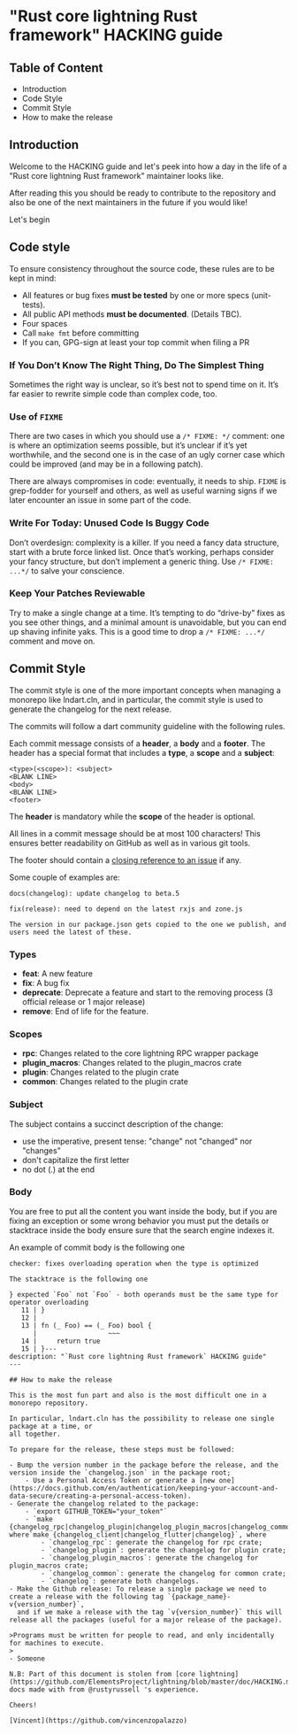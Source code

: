 # "Rust core lightning Rust framework" HACKING guide

## Table of Content

- Introduction
- Code Style
- Commit Style
- How to make the release

## Introduction

Welcome to the HACKING guide and let's peek into how a day in the life of a "Rust core lightning Rust framework" maintainer looks like.

After reading this you should be ready to contribute to the repository and also be one of
the next maintainers in the future if you would like!

Let's begin

## Code style

To ensure consistency throughout the source code, these rules are to be kept in mind:

- All features or bug fixes **must be tested** by one or more specs (unit-tests).
- All public API methods **must be documented**. (Details TBC).
- Four spaces
- Call `make fmt` before committing
- If you can, GPG-sign at least your top commit when filing a PR

### If You Don’t Know The Right Thing, Do The Simplest Thing
Sometimes the right way is unclear, so it’s best not to spend time on it. It’s far easier to rewrite simple code than complex code, too.

### Use of `FIXME`

There are two cases in which you should use a `/* FIXME: */`
comment: one is where an optimization seems possible, but it’s unclear if it’s yet worthwhile,
and the second one is in the case of an ugly corner case which could be improved (and may be in a following patch).

There are always compromises in code: eventually, it needs to ship. `FIXME` is grep-fodder for yourself and others,
as well as useful warning signs if we later encounter an issue in some part of the code.

### Write For Today: Unused Code Is Buggy Code

Don’t overdesign: complexity is a killer. If you need a fancy data structure, start with a brute force linked list. Once that’s working,
perhaps consider your fancy structure, but don’t implement a generic thing. Use `/* FIXME: ...*/` to salve your conscience.

### Keep Your Patches Reviewable
Try to make a single change at a time. It’s tempting to do “drive-by” fixes as you see other things, and a minimal amount is unavoidable,
but you can end up shaving infinite yaks. This is a good time to drop a `/* FIXME: ...*/` comment and move on.


## Commit Style

The commit style is one of the more important concepts when managing a monorepo like lndart.cln, and in particular,
the commit style is used to generate the changelog for the next release.

The commits will follow a dart community guideline with the following rules.

Each commit message consists of a **header**, a **body** and a **footer**. The header has a special
format that includes a **type**, a **scope** and a **subject**:

```
<type>(<scope>): <subject>
<BLANK LINE>
<body>
<BLANK LINE>
<footer>
```

The **header** is mandatory while the **scope** of the header is optional.

All lines in a commit message should be at most 100 characters! This ensures better readability on GitHub as well as in various git tools.

The footer should contain a [closing reference to an issue](https://help.github.com/articles/closing-issues-via-commit-messages/) if any.

Some couple of examples are:

```
docs(changelog): update changelog to beta.5
```

```
fix(release): need to depend on the latest rxjs and zone.js

The version in our package.json gets copied to the one we publish, and users need the latest of these.
```

### Types

- **feat**: A new feature
- **fix**: A bug fix
- **deprecate**: Deprecate a feature and start to the removing process (3 official release or 1 major release)
- **remove**: End of life for the feature.

### Scopes

- **rpc**: Changes related to the core lightning RPC wrapper package
- **plugin_macros**: Changes related to the plugin_macros crate
- **plugin**: Changes related to the plugin crate
- **common**: Changes related to the plugin crate


### Subject

The subject contains a succinct description of the change:

- use the imperative, present tense: "change" not "changed" nor "changes"
- don't capitalize the first letter
- no dot (.) at the end

### Body

You are free to put all the content you want inside the body, but if you are fixing
an exception or some wrong behavior you must put the details or stacktrace inside the body ensure sure that
the search engine indexes it.

An example of commit body is the following one

```
checker: fixes overloading operation when the type is optimized

The stacktrace is the following one

} expected `Foo` not `Foo` - both operands must be the same type for operator overloading
   11 | }
   12 |
   13 | fn (_ Foo) == (_ Foo) bool {
      |                  ~~~
   14 |     return true
   15 | }---
description: "`Rust core lightning Rust framework` HACKING guide"
---

## How to make the release

This is the most fun part and also is the most difficult one in a monorepo repository.

In particular, lndart.cln has the possibility to release one single package at a time, or
all together.

To prepare for the release, these steps must be followed:

- Bump the version number in the package before the release, and the version inside the `changelog.json` in the package root;
    - Use a Personal Access Token or generate a [new one](https://docs.github.com/en/authentication/keeping-your-account-and-data-secure/creating-a-personal-access-token).
- Generate the changelog related to the package:
    - `export GITHUB_TOKEN="your_token"`
    - `make {changelog_rpc|changelog_plugin|changelog_plugin_macros|changelog_common|changelog}`, where`make {changelog_client|changelog_flutter|changelog}`, where
        - `changelog_rpc`: generate the changelog for rpc crate;
        - `changelog_plugin`: generate the changelog for plugin crate;
        - `changelog_plugin_macros`: generate the changelog for plugin_macros crate;
        - `changelog_common`: generate the changelog for common crate;
        - `changelog`: generate both changelogs.
- Make the Github release: To release a single package we need to create a release with the following tag `{package_name}-v{version_number}`,
  and if we make a release with the tag `v{version_number}` this will release all the packages (useful for a major release of the package).

>Programs must be written for people to read, and only incidentally for machines to execute.
>                                                                            - Someone

N.B: Part of this document is stolen from [core lightning](https://github.com/ElementsProject/lightning/blob/master/doc/HACKING.md) docs made with from @rustyrussell 's experience.

Cheers!

[Vincent](https://github.com/vincenzopalazzo)
